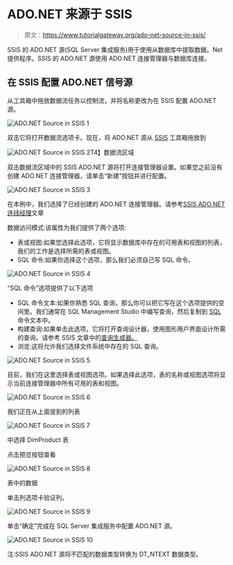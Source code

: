 # ADO.NET 来源于 SSIS

> 原文：<https://www.tutorialgateway.org/ado-net-source-in-ssis/>

SSIS 的 ADO.NET 源(SQL Server 集成服务)用于使用从数据库中提取数据。Net 提供程序。SSIS 的 ADO.NET 源使用 ADO.NET 连接管理器与数据库连接。

## 在 SSIS 配置 ADO.NET 信号源

从工具箱中拖放数据流任务以控制流，并将名称更改为在 SSIS 配置 ADO.NET 源。

![ADO.NET Source in SSIS 1](img/2fce03b7cc2eb5a534e298a13afaae59.png)

双击它将打开数据流选项卡。现在，将 ADO.NET 源从 [SSIS](https://www.tutorialgateway.org/ssis/) 工具箱拖放到

![ADO.NET Source in SSIS 2](img/852aa3fa0f8540d22b2f6e7ae0d54885.png)T4】数据流区域

双击数据流区域中的 SSIS ADO.NET 源将打开连接管理器设置。如果您之前没有创建 ADO.NET 连接管理器，请单击“新建”按钮并进行配置。

![ADO.NET Source in SSIS 3](img/8b6fac25af0e01351fa557f93969336b.png)

在本例中，我们选择了已经创建的 ADO.NET 连接管理器。请参考[SSIS ADO.NET 连线经理](https://www.tutorialgateway.org/ado-net-connection-manager-in-ssis/)文章

数据访问模式:该属性为我们提供了两个选项:

*   表或视图:如果您选择此选项，它将显示数据库中存在的可用表和视图的列表，我们的工作是选择所需的表或视图。
*   SQL 命令:如果你选择这个选项，那么我们必须自己写 SQL 命令。

![ADO.NET Source in SSIS 4](img/a9d2592f09ca17cd48f5ca1013b4b62d.png)

“SQL 命令”选项提供了以下选项

*   SQL 命令文本:如果你熟悉 SQL 查询，那么你可以把它写在这个选项提供的空间里。我们通常在 SQL Management Studio 中编写查询，然后复制到 [SQL](https://www.tutorialgateway.org/sql/) 命令文本中。
*   构建查询:如果单击此选项，它将打开查询设计器，使用图形用户界面设计所需的查询。请参考 SSIS 文章中的[查询生成器。](https://www.tutorialgateway.org/query-builder-in-ssis/)
*   浏览:这将允许我们选择文件系统中存在的 SQL 查询。

![ADO.NET Source in SSIS 5](img/ca02479f3bf40d30b11ac75b52a69ea3.png)

目前，我们在这里选择表或视图选项。如果选择此选项，表的名称或视图选项将显示当前连接管理器中所有可用的表和视图。

![ADO.NET Source in SSIS 6](img/8b6c084d135b0d1cbd9db4c104f3a009.png)

我们正在从上面提到的列表

![ADO.NET Source in SSIS 7](img/d1de99c90c8ce6bdedd49afe53d48458.png)

中选择 DimProduct 表

点击预览按钮查看

![ADO.NET Source in SSIS 8](img/40cf5a37dece64108a631bfdc89f2c93.png)

表中的数据

单击列选项卡验证列。

![ADO.NET Source in SSIS 9](img/ccfb91384a993ebdc31bb2973217bae8.png)

单击“确定”完成在 SQL Server 集成服务中配置 ADO.NET 源。

![ADO.NET Source in SSIS 10](img/7508347ef812841d8cc9531a3e8d6019.png)

注:SSIS ADO.NET 源将不匹配的数据类型转换为 DT_NTEXT 数据类型。